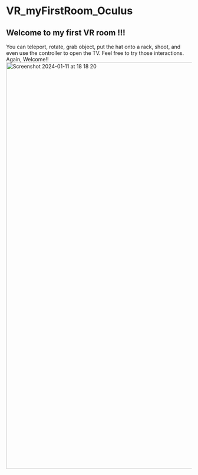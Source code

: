 # VR_myFirstRoom_Oculus
## Welcome to my first VR room !!!
You can teleport, rotate, grab object, put the hat onto a rack, shoot, and even use the controller to open the TV.
Feel free to try those interactions.
Again, Welcome!!
<img width="1102" alt="Screenshot 2024-01-11 at 18 18 20" src="https://github.com/gaohaoting/VR_myFirstRoom_Oculus/assets/112485201/30148f52-ae08-4286-8537-7f438072853f">
